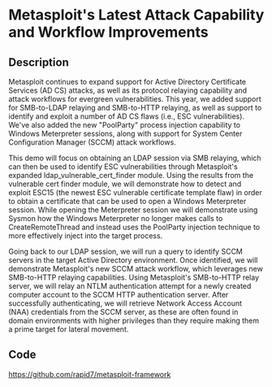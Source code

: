 # Metasploit's Latest Attack Capability and Workflow Improvements

## Description
Metasploit continues to expand support for Active Directory Certificate Services (AD CS) attacks, as well as its protocol relaying capability and attack workflows for evergreen vulnerabilities. This year, we added support for SMB-to-LDAP relaying and SMB-to-HTTP relaying, as well as support to identify and exploit a number of AD CS flaws (i.e., ESC vulnerabilities). We've also added the new "PoolParty" process injection capability to Windows Meterpreter sessions, along with support for System Center Configuration Manager (SCCM) attack workflows.

This demo will focus on obtaining an LDAP session via SMB relaying, which can then be used to identify ESC vulnerabilities through Metasploit's expanded ldap_vulnerable_cert_finder module. Using the results from the vulnerable cert finder module, we will demonstrate how to detect and exploit ESC15 (the newest ESC vulnerable certificate template flaw) in order to obtain a certificate that can be used to open a Windows Meterpreter session. While opening the Meterpreter session we will demonstrate using Sysmon how the Windows Meterpreter no longer makes calls to CreateRemoteThread and instead uses the PoolParty injection technique to more effectively inject into the target process.

Going back to our LDAP session, we will run a query to identify SCCM servers in the target Active Directory environment. Once identified, we will demonstrate Metasploit's new SCCM attack workflow, which leverages new SMB-to-HTTP relaying capabilities. Using Metasploit's SMB-to-HTTP relay server, we will relay an NTLM authentication attempt for a newly created computer account to the SCCM HTTP authentication server. After successfully authenticating, we will retrieve Network Access Account (NAA) credentials from the SCCM server, as these are often found in domain environments with higher privileges than they require making them a prime target for lateral movement.

## Code
https://github.com/rapid7/metasploit-framework
